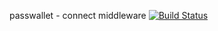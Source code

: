 passwallet - connect middleware
[![Build Status](https://travis-ci.org/mayeskennedy/passbook.png)](https://travis-ci.org/mayeskennedy/passbook)